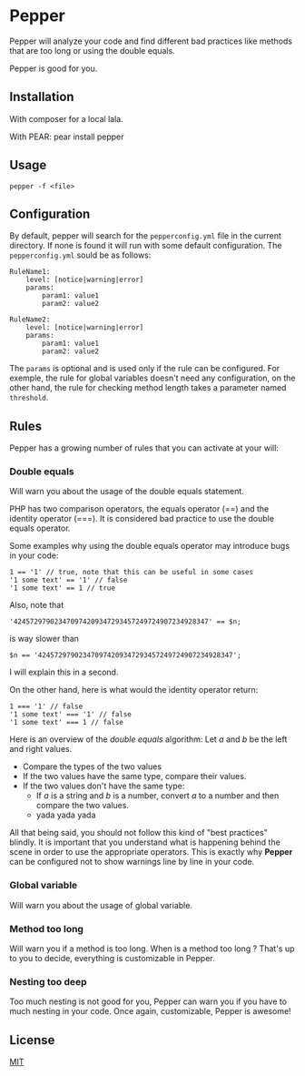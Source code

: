 # Pepper

Pepper will analyze your code and find different bad practices like methods
that are too long or using the double equals.

Pepper is good for you.

## Installation

With composer for a local lala.

With PEAR:
   pear install pepper

## Usage

    pepper -f <file>


## Configuration

By default, pepper will search for the `pepperconfig.yml` file in the current directory. If none is found it will run with some default configuration.
The `pepperconfig.yml` sould be as follows:

    RuleName1:
        level: [notice|warning|error]
        params:
            param1: value1
            param2: value2

    RuleName2:
        level: [notice|warning|error]
        params:
            param1: value1
            param2: value2

The `params` is optional and is used only if the rule can be configured. For exemple, the rule for global variables doesn't need any configuration,
on the other hand, the rule for checking method length takes a parameter named `threshold`.

## Rules

Pepper has a growing number of rules that you can activate at your will:

### Double equals

Will warn you about the usage of the double equals statement.

PHP has two comparison operators, the equals operator (==) and the identity operator (===).
It is considered bad practice to use the double equals operator.

Some examples why using the double equals operator may introduce bugs in your code:

    1 == '1' // true, note that this can be useful in some cases
    '1 some text' == '1' // false
    '1 some text' == 1 // true

Also, note that

    '424572979023470974209347293457249724907234928347' == $n;

is way slower than

    $n == '424572979023470974209347293457249724907234928347';

I will explain this in a second.

On the other hand, here is what would the identity operator return:

    1 === '1' // false
    '1 some text' === '1' // false
    '1 some text' === 1 // false

Here is an overview of the _double equals_ algorithm:
Let _a_ and _b_ be the left and right values.
 * Compare the types of the two values
 * If the two values have the same type, compare their values.
 * If the two values don't have the same type:
    * If _a_ is a string and _b_ is a number, convert _a_ to a number and then compare the two values.
    * yada yada yada


All that being said, you should not follow this kind of "best practices" blindly. It is important that you understand what is happening behind the scene in order to use the appropriate operators. This is exactly why **Pepper** can be configured not to show warnings line by line in your code.

### Global variable

Will warn you about the usage of global variable.

### Method too long

Will warn you if a method is too long. When is a method too long ? That's up
to you to decide, everything is customizable in Pepper.

### Nesting too deep

Too much nesting is not good for you, Pepper can warn you if you have to much
nesting in your code. Once again, customizable, Pepper is awesome!

## License

[MIT](http://rumpl.mit-license.org)
